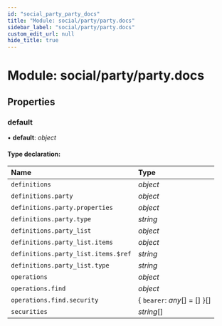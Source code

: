 ```yaml
---
id: "social_party_party_docs"
title: "Module: social/party/party.docs"
sidebar_label: "social/party/party.docs"
custom_edit_url: null
hide_title: true
---
```


# Module: social/party/party.docs

## Properties

### default

• **default**: *object*

#### Type declaration:

Name | Type |
:------ | :------ |
`definitions` | *object* |
`definitions.party` | *object* |
`definitions.party.properties` | *object* |
`definitions.party.type` | *string* |
`definitions.party_list` | *object* |
`definitions.party_list.items` | *object* |
`definitions.party_list.items.$ref` | *string* |
`definitions.party_list.type` | *string* |
`operations` | *object* |
`operations.find` | *object* |
`operations.find.security` | { `bearer`: *any*[] = [] }[] |
`securities` | *string*[] |
